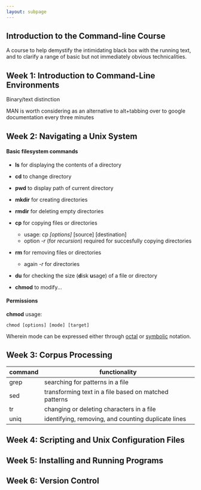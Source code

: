 ```yaml
---
layout: subpage
---
```


## Introduction to the Command-line Course

A course to help demystify the intimidating black box with the running text, and to clarify a range of basic but not immediately obvious technicalities.

## Week 1: Introduction to Command-Line Environments

Binary/text distinction

MAN is worth considering as an alternative to alt+tabbing over to google documentation every three minutes

## Week 2: Navigating a Unix System

#### Basic filesystem commands

* **ls** for displaying the contents of a directory
* **cd** to change directory
* **pwd** to display path of current directory

* **mkdir** for creating directories
* **rmdir** for deleting empty directories
* **cp** for copying files or directories
	* usage: cp *[options]* [source] [destination]
	* option *-r* (for *recursion*) required for succesfully copying directories
* **rm** for removing files or directories
	* again *-r* for directories
* **du** for checking the size (**d**isk **u**sage) of a file or directory
* **chmod** to modify...

#### Permissions

**chmod** usage:

`chmod [options] [mode] [target]`

Wherein mode can be expressed either through [octal](https://en.wikipedia.org/wiki/File_system_permissions#Numeric_notation) or [symbolic](https://en.wikipedia.org/wiki/File_system_permissions#Symbolic_notation) notation.

## Week 3: Corpus Processing

| command | functionality 
| ---     | ---           
| grep    | searching for patterns in a file
| sed     | transforming text in a file based on matched patterns
| tr	  | changing or deleting characters in a file
| uniq    | identifying, removing, and counting duplicate lines

## Week 4: Scripting and Unix Configuration Files

## Week 5: Installing and Running Programs

## Week 6: Version Control
